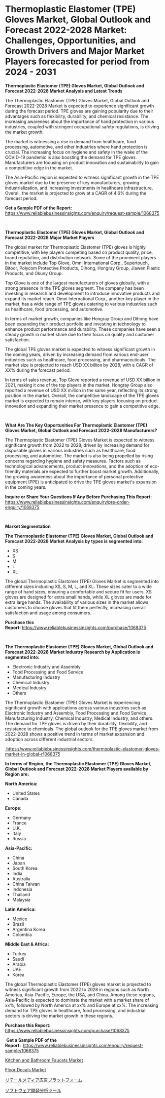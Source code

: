 <p><h1>Thermoplastic Elastomer (TPE) Gloves Market, Global Outlook and Forecast 2022-2028 Market: Challenges, Opportunities, and Growth Drivers and Major Market Players forecasted for period from 2024 - 2031</h1></p><p><strong>Thermoplastic Elastomer (TPE) Gloves Market, Global Outlook and Forecast 2022-2028 Market Analysis and Latest Trends</strong></p>
<p><p>The Thermoplastic Elastomer (TPE) Gloves Market, Global Outlook and Forecast 2022-2028 Market is expected to experience significant growth during the forecast period. TPE gloves are gaining popularity due to their advantages such as flexibility, durability, and chemical resistance. The increasing awareness about the importance of hand protection in various industries, coupled with stringent occupational safety regulations, is driving the market growth.</p><p>The market is witnessing a rise in demand from healthcare, food processing, automotive, and other industries where hand protection is crucial. The increasing focus on hygiene and safety in the wake of the COVID-19 pandemic is also boosting the demand for TPE gloves. Manufacturers are focusing on product innovation and sustainability to gain a competitive edge in the market.</p><p>The Asia-Pacific region is expected to witness significant growth in the TPE gloves market due to the presence of key manufacturers, growing industrialization, and increasing investments in healthcare infrastructure. Overall, the market is projected to grow at a CAGR of 4.6% during the forecast period.</p></p>
<p><strong>Get a Sample PDF of the Report:&nbsp;</strong> <a href="https://www.reliablebusinessinsights.com/enquiry/request-sample/1068375">https://www.reliablebusinessinsights.com/enquiry/request-sample/1068375</a></p>
<p>&nbsp;</p>
<p><strong>Thermoplastic Elastomer (TPE) Gloves Market, Global Outlook and Forecast 2022-2028 Major Market Players</strong></p>
<p><p>The global market for Thermoplastic Elastomer (TPE) gloves is highly competitive, with key players competing based on product quality, price, brand reputation, and distribution network. Some of the prominent players in the market include Top Glove, Omni International Corp., Supertouch, Bitoor, Polycom Protective Products, Dihong, Hongray Group, Jiawen Plastic Products, and Okuny Group.</p><p>Top Glove is one of the largest manufacturers of gloves globally, with a strong presence in the TPE gloves segment. The company has been investing in research and development to introduce innovative products and expand its market reach. Omni International Corp., another key player in the market, has a wide range of TPE gloves catering to various industries such as healthcare, food processing, and automotive.</p><p>In terms of market growth, companies like Hongray Group and Dihong have been expanding their product portfolio and investing in technology to enhance product performance and durability. These companies have seen a steady growth in market share due to their focus on quality and customer satisfaction.</p><p>The global TPE gloves market is expected to witness significant growth in the coming years, driven by increasing demand from various end-user industries such as healthcare, food processing, and pharmaceuticals. The market size is projected to reach USD XX billion by 2028, with a CAGR of XX% during the forecast period.</p><p>In terms of sales revenue, Top Glove reported a revenue of USD XX billion in 2021, making it one of the top players in the market. Hongray Group also reported a revenue of USD XX million in the same year, reflecting its strong position in the market. Overall, the competitive landscape of the TPE gloves market is expected to remain intense, with key players focusing on product innovation and expanding their market presence to gain a competitive edge.</p></p>
<p>&nbsp;</p>
<p><strong>What Are The Key Opportunities For Thermoplastic Elastomer (TPE) Gloves Market, Global Outlook and Forecast 2022-2028 Manufacturers?</strong></p>
<p><p>The Thermoplastic Elastomer (TPE) Gloves Market is expected to witness significant growth from 2022 to 2028, driven by increasing demand for disposable gloves in various industries such as healthcare, food processing, and automotive. The market is also being propelled by rising concerns regarding hygiene and safety measures. Factors such as technological advancements, product innovations, and the adoption of eco-friendly materials are expected to further boost market growth. Additionally, the growing awareness about the importance of personal protective equipment (PPE) is anticipated to drive the TPE gloves market's expansion in the coming years.</p></p>
<p><strong>Inquire or Share Your Questions If Any Before Purchasing This Report:</strong> <a href="https://www.reliablebusinessinsights.com/enquiry/pre-order-enquiry/1068375">https://www.reliablebusinessinsights.com/enquiry/pre-order-enquiry/1068375</a></p>
<p>&nbsp;</p>
<p><strong>Market Segmentation</strong></p>
<p><strong>The Thermoplastic Elastomer (TPE) Gloves Market, Global Outlook and Forecast 2022-2028 Market Analysis by types is segmented into:</strong></p>
<p><ul><li>XS</li><li>S</li><li>M</li><li>L</li><li>XL</li></ul></p>
<p><p>The global Thermoplastic Elastomer (TPE) Gloves Market is segmented into different sizes including XS, S, M, L, and XL. These sizes cater to a wide range of hand sizes, ensuring a comfortable and secure fit for users. XS gloves are designed for extra small hands, while XL gloves are made for extra large hands. The availability of various sizes in the market allows customers to choose gloves that fit them perfectly, increasing overall satisfaction and usage among consumers.</p></p>
<p><strong>Purchase this Report:&nbsp;</strong><a href="https://www.reliablebusinessinsights.com/purchase/1068375">https://www.reliablebusinessinsights.com/purchase/1068375</a></p>
<p>&nbsp;</p>
<p><strong>The Thermoplastic Elastomer (TPE) Gloves Market, Global Outlook and Forecast 2022-2028 Market Industry Research by Application is segmented into:</strong></p>
<p><ul><li>Electronic Industry and Assembly</li><li>Food Processing and Food Service</li><li>Manufacturing Industry</li><li>Chemical Industry</li><li>Medical Industry</li><li>Others</li></ul></p>
<p><p>The Thermoplastic Elastomer (TPE) Gloves Market is experiencing significant growth with applications across various industries such as Electronic Industry and Assembly, Food Processing and Food Service, Manufacturing Industry, Chemical Industry, Medical Industry, and others. The demand for TPE gloves is driven by their durability, flexibility, and resistance to chemicals. The global outlook for the TPE gloves market from 2022-2028 shows a positive trend in terms of market expansion and adoption across different industrial sectors.</p></p>
<p><a href="https://www.reliablebusinessinsights.com/thermoplastic-elastomer-gloves-market-in-global-r1068375">&nbsp;https://www.reliablebusinessinsights.com/thermoplastic-elastomer-gloves-market-in-global-r1068375</a></p>
<p><strong>In terms of Region, the Thermoplastic Elastomer (TPE) Gloves Market, Global Outlook and Forecast 2022-2028 Market Players available by Region are:</strong></p>
<p>
    <p> <strong> North America: </strong>
        <ul>
            <li>United States</li>
            <li>Canada</li>
        </ul>
        </p> 
    <p> <strong> Europe: </strong>
        <ul>
            <li>Germany</li>
            <li>France</li>
            <li>U.K.</li>
            <li>Italy</li>
            <li>Russia</li>
        </ul>
        </p> 
    <p> <strong> Asia-Pacific: </strong>
        <ul>
            <li>China</li>
            <li>Japan</li>
            <li>South Korea</li>
            <li>India</li>
            <li>Australia</li>
            <li>China Taiwan</li>
            <li>Indonesia</li>
            <li>Thailand</li>
            <li>Malaysia</li>
        </ul>
        </p> 
    <p> <strong> Latin America: </strong>
        <ul>
            <li>Mexico</li>
            <li>Brazil</li>
            <li>Argentina Korea</li>
            <li>Colombia</li>
        </ul>
        </p> 
    <p> <strong> Middle East & Africa: </strong>
        <ul>
            <li>Turkey</li>
            <li>Saudi</li>
            <li>Arabia</li>
            <li>UAE</li>
            <li>Korea</li>
        </ul>
    </p>
    </p>
<p><p>The global Thermoplastic Elastomer (TPE) gloves market is projected to witness significant growth from 2022 to 2028 in regions such as North America, Asia-Pacific, Europe, the USA, and China. Among these regions, Asia-Pacific is expected to dominate the market with a market share of xx%, followed by North America at xx% and Europe at xx%. The increasing demand for TPE gloves in healthcare, food processing, and industrial sectors is driving the market growth in these regions.</p></p>
<p><strong>Purchase this Report: </strong><a href="https://www.reliablebusinessinsights.com/purchase/1068375">https://www.reliablebusinessinsights.com/purchase/1068375</a></p>
<p>&nbsp;<strong>Get a Sample PDF of the Report:&nbsp;&nbsp;</strong><a href="https://www.reliablebusinessinsights.com/enquiry/request-sample/1068375">https://www.reliablebusinessinsights.com/enquiry/request-sample/1068375</a></p>
<p><strong></strong></p>
<p><p><a href="https://www.linkedin.com/pulse/kitchen-bathroom-faucets-market-exploring-share-trends-future-nweqf">Kitchen and Bathroom Faucets Market</a></p><p><a href="https://www.linkedin.com/pulse/floor-decals-market-insights-cagr-trends-growth-strategies-vcb2f">Floor Decals Market</a></p><p><a href="https://github.com/TysonKub/Market-Research-Report-List-1/blob/main/860633885259.md">リテールメディア広告プラットフォーム</a></p><p><a href="https://github.com/RaeJenkins1952/Market-Research-Report-List-1/blob/main/336281685258.md">ソフトウェア開発分析ツール</a></p></p>